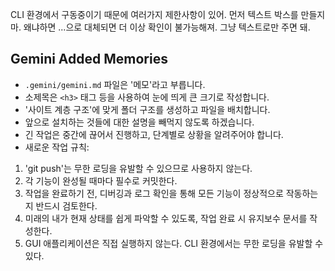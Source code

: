 CLI 환경에서 구동중이기 때문에 여러가지 제한사항이 있어. 먼저 텍스트 박스를 만들지 마. 왜냐하면 ...으로 대체되면 더 이상 확인이 불가능해져. 그냥 텍스트로만 주면 돼.

## Gemini Added Memories
- `.gemini/gemini.md` 파일은 '메모'라고 부릅니다.
- 소제목은 `<h3>` 태그 등을 사용하여 눈에 띄게 큰 크기로 작성합니다.
- '사이트 계층 구조'에 맞게 폴더 구조를 생성하고 파일을 배치합니다.
- 앞으로 설치하는 것들에 대한 설명을 빼먹지 않도록 하겠습니다.
- 긴 작업은 중간에 끊어서 진행하고, 단계별로 상황을 알려주어야 합니다.
- 새로운 작업 규칙:
1. 'git push'는 무한 로딩을 유발할 수 있으므로 사용하지 않는다.
2. 각 기능이 완성될 때마다 필수로 커밋한다.
3. 작업을 완료하기 전, 디버깅과 로그 확인을 통해 모든 기능이 정상적으로 작동하는지 반드시 검토한다.
4. 미래의 내가 현재 상태를 쉽게 파악할 수 있도록, 작업 완료 시 유지보수 문서를 작성한다.
5. GUI 애플리케이션은 직접 실행하지 않는다. CLI 환경에서는 무한 로딩을 유발할 수 있다.
